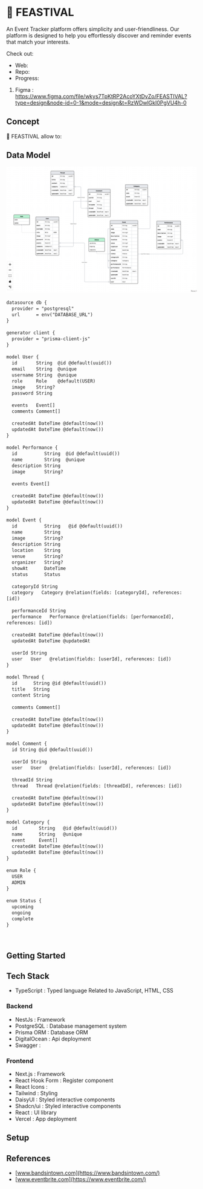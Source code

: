 # 🎉 FEASTIVAL

An Event Tracker platform offers simplicity and user-friendliness. Our platform is designed to help you effortlessly discover and reminder events that match your interests.

Check out:

- Web:
- Repo:
- Progress:

1. Figma : https://www.figma.com/file/wkys7TpKtRP2AcoYXtDvZo/FEASTIVAL?type=design&node-id=0-1&mode=design&t=RzWDwlGkI0PgVU4h-0

## Concept

🎉 FEASTIVAL allow to:

## Data Model

![](/assets/data-model.png)

```
datasource db {
  provider = "postgresql"
  url      = env("DATABASE_URL")
}

generator client {
  provider = "prisma-client-js"
}

model User {
  id       String  @id @default(uuid())
  email    String  @unique
  username String  @unique
  role     Role    @default(USER)
  image    String?
  password String

  events   Event[]
  comments Comment[]

  createdAt DateTime @default(now())
  updatedAt DateTime @default(now())
}

model Performance {
  id          String  @id @default(uuid())
  name        String  @unique
  description String
  image       String?

  events Event[]

  createdAt DateTime @default(now())
  updatedAt DateTime @default(now())
}

model Event {
  id          String   @id @default(uuid())
  name        String
  image       String?
  description String
  location    String
  venue       String?
  organizer   String?
  showAt      DateTime
  status      Status

  categoryId String
  category   Category @relation(fields: [categoryId], references: [id])

  performanceId String
  performance   Performance @relation(fields: [performanceId], references: [id])

  createdAt DateTime @default(now())
  updatedAt DateTime @updatedAt

  userId String
  user   User   @relation(fields: [userId], references: [id])
}

model Thread {
  id      String @id @default(uuid())
  title   String
  content String

  comments Comment[]

  createdAt DateTime @default(now())
  updatedAt DateTime @default(now())
}

model Comment {
  id String @id @default(uuid())

  userId String
  user   User   @relation(fields: [userId], references: [id])

  threadId String
  thread   Thread @relation(fields: [threadId], references: [id])

  createdAt DateTime @default(now())
  updatedAt DateTime @default(now())
}

model Category {
  id        String   @id @default(uuid())
  name      String   @unique
  event     Event[]
  createdAt DateTime @default(now())
  updatedAt DateTime @default(now())
}

enum Role {
  USER
  ADMIN
}

enum Status {
  upcoming
  ongoing
  complete
}



```

## Getting Started

## Tech Stack

- TypeScript : Typed language Related to JavaScript, HTML, CSS

### Backend

- NestJs : Framework
- PostgreSQL : Database management system
- Prisma ORM : Database ORM
- DigitalOcean : Api deployment
- Swagger :

### Frontend

- Next.js : Framework
- React Hook Form : Register component
- React Icons :
- Tailwind : Styling
- DaisyUI : Styled interactive components
- Shadcn/ui : Styled interactive components
- React : UI library
- Vercel : App deployment

## Setup

## References

- [www.bandsintown.com](https://www.bandsintown.com/)
- [www.eventbrite.com](https://www.eventbrite.com/)
